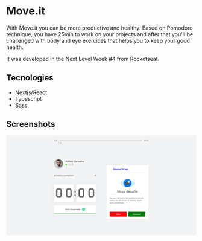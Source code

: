 # Move.it
With Move.it you can be more productive and healthy. Based on Pomodoro technique, you have 25min to work on your projects and after that you'll be challenged with body and eye exercices that helps you to keep your good health.

It was developed in the Next Level Week #4 from Rocketseat.

## Tecnologies
- Nextjs/React
- Typescript
- Sass

## Screenshots

<img src="./docs/home.png" alt="home-page" width="800px"/>
